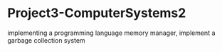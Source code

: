 # Project3-ComputerSystems2
implementing a programming language memory manager, implement a garbage collection system
